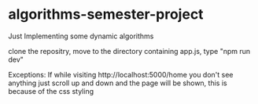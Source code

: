 # algorithms-semester-project
Just Implementing some dynamic algorithms

clone the repositry, move to the directory containing app.js, type "npm run dev"

Exceptions:
If while visiting http://localhost:5000/home you don't see anything just scroll up and down and the page will be shown, this is because of the css styling
